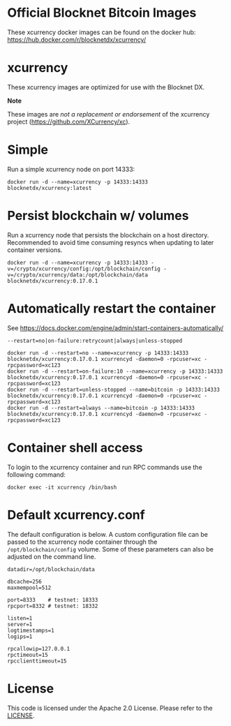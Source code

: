 Official Blocknet Bitcoin Images
=================================

These xcurrency docker images can be found on the docker hub: https://hub.docker.com/r/blocknetdx/xcurrency/

xcurrency
========

These xcurrency images are optimized for use with the Blocknet DX.

**Note**

These images are _not a replacement or endorsement_ of the xcurrency project (https://github.com/XCurrency/xc).


Simple
======

Run a simple xcurrency node on port 14333:
```
docker run -d --name=xcurrency -p 14333:14333 blocknetdx/xcurrency:latest
```


Persist blockchain w/ volumes
=============================

Run a xcurrency node that persists the blockchain on a host directory. Recommended to avoid time consuming resyncs when updating to later container versions.
```
docker run -d --name=xcurrency -p 14333:14333 -v=/crypto/xcurrency/config:/opt/blockchain/config -v=/crypto/xcurrency/data:/opt/blockchain/data blocknetdx/xcurrency:0.17.0.1
```


Automatically restart the container
===================================

See https://docs.docker.com/engine/admin/start-containers-automatically/

`--restart=no|on-failure:retrycount|always|unless-stopped`

```
docker run -d --restart=no --name=xcurrency -p 14333:14333 blocknetdx/xcurrency:0.17.0.1 xcurrencyd -daemon=0 -rpcuser=xc -rpcpassword=xc123
docker run -d --restart=on-failure:10 --name=xcurrency -p 14333:14333 blocknetdx/xcurrency:0.17.0.1 xcurrencyd -daemon=0 -rpcuser=xc -rpcpassword=xc123
docker run -d --restart=unless-stopped --name=bitcoin -p 14333:14333 blocknetdx/xcurrency:0.17.0.1 xcurrencyd -daemon=0 -rpcuser=xc -rpcpassword=xc123
docker run -d --restart=always --name=bitcoin -p 14333:14333 blocknetdx/xcurrency:0.17.0.1 xcurrencyd -daemon=0 -rpcuser=xc -rpcpassword=xc123
```


Container shell access
======================

To login to the xcurrency container and run RPC commands use the following command:
```
docker exec -it xcurrency /bin/bash
```


Default xcurrency.conf
=====================

The default configuration is below. A custom configuration file can be passed to the xcurrency  node container through the `/opt/blockchain/config` volume. Some of these parameters can also be adjusted on the command line.
```
datadir=/opt/blockchain/data

dbcache=256
maxmempool=512

port=8333    # testnet: 18333
rpcport=8332 # testnet: 18332

listen=1
server=1
logtimestamps=1
logips=1

rpcallowip=127.0.0.1
rpctimeout=15
rpcclienttimeout=15
```


License
=======

This code is licensed under the Apache 2.0 License. Please refer to the [LICENSE](https://github.com/BlocknetDX/dockerimages/blob/master/LICENSE).